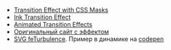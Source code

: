 * [Transition Effect with CSS Masks](https://tympanus.net/codrops/2016/09/29/transition-effect-with-css-masks/)
* [Ink Transition Effect](https://codyhouse.co/gem/ink-transition-effect)
* [Animated Transition Effects](https://codyhouse.co/gem/animated-transition-effects)
* [Оригинальный сайт с эффектом](https://engzell.me/)
* [SVG feTurbulence](https://developer.mozilla.org/en-US/docs/Web/SVG/Element/feTurbulence). Пример в динамике на [codepen](https://codepen.io/jonathan/pen/NqZPwd?editors=1010)
